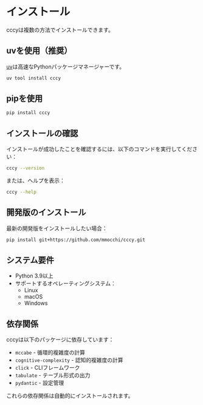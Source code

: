 # インストール

cccyは複数の方法でインストールできます。

## uvを使用（推奨）

[uv](https://docs.astral.sh/uv/)は高速なPythonパッケージマネージャーです。

```bash
uv tool install cccy
```

## pipを使用

```bash
pip install cccy
```

## インストールの確認

インストールが成功したことを確認するには、以下のコマンドを実行してください：

```bash
cccy --version
```

または、ヘルプを表示：

```bash
cccy --help
```

## 開発版のインストール

最新の開発版をインストールしたい場合：

```bash
pip install git+https://github.com/mmocchi/cccy.git
```

## システム要件

- Python 3.9以上
- サポートするオペレーティングシステム：
  - Linux
  - macOS  
  - Windows

## 依存関係

cccyは以下のパッケージに依存しています：

- `mccabe` - 循環的複雑度の計算
- `cognitive-complexity` - 認知的複雑度の計算
- `click` - CLIフレームワーク
- `tabulate` - テーブル形式の出力
- `pydantic` - 設定管理

これらの依存関係は自動的にインストールされます。